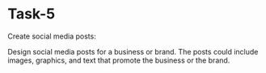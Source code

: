 # Task-5
Create social media posts:

Design social media posts for a
business or brand. The posts could
include images, graphics, and text that
promote the business or the brand.
